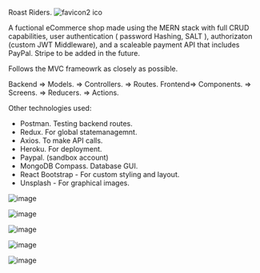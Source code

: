 Roast Riders. ![favicon2 ico](https://user-images.githubusercontent.com/89990638/166857209-82ebb738-df75-4a11-b735-849385907a56.png)


A fuctional eCommerce shop made using the MERN stack with full CRUD capabilities, user authentication ( password Hashing, SALT ), authorizaton (custom JWT Middleware), and a scaleable payment API that includes PayPal. Stripe to be added in the future.  

Follows the MVC frameowrk as closely as possible.

Backend => Models.
        => Controllers. 
        => Routes. 
Frontend=> Components. 
        => Screens.
        => Reducers. 
        => Actions. 

Other technologies used:
  * Postman. Testing backend routes.
  * Redux. For global statemanagemnt. 
  * Axios. To make API calls. 
  * Heroku. For deployment. 
  * Paypal. (sandbox account)
  * MongoDB Compass. Database GUI. 
  * React Bootstrap - For custom styling and layout. 
  * Unsplash - For graphical images. 
 
![image](https://user-images.githubusercontent.com/89990638/164913311-79de501e-cdfc-489b-8ad5-1f029b38eba3.png)

![image](https://user-images.githubusercontent.com/89990638/165877279-22894064-5cb5-449f-ac8d-3babc76c93c2.png)

![image](https://user-images.githubusercontent.com/89990638/166857286-c3f46878-8ae1-4e26-a808-1bd67b18c426.png)

![image](https://user-images.githubusercontent.com/89990638/169661618-495bb172-522e-4f43-a46c-2d3b3a678543.png)

![image](https://user-images.githubusercontent.com/89990638/169661706-94dc9449-a6a0-4109-8cd5-9a86ec4ce90b.png)
